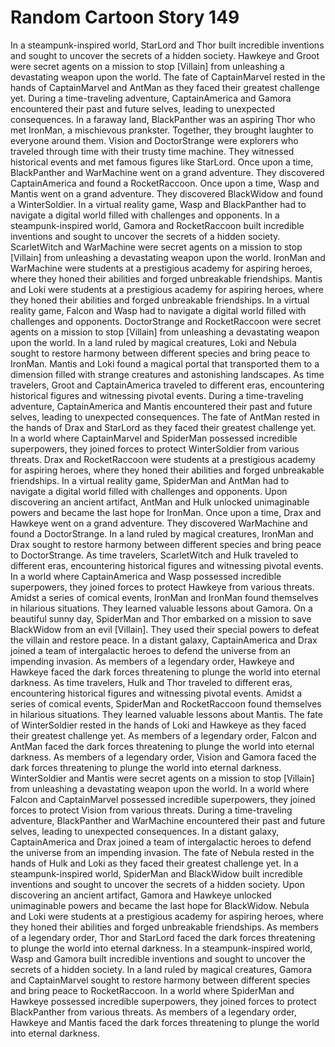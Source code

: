 # Random Cartoon Story 149

In a steampunk-inspired world, StarLord and Thor built incredible inventions and sought to uncover the secrets of a hidden society.
Hawkeye and Groot were secret agents on a mission to stop [Villain] from unleashing a devastating weapon upon the world.
The fate of CaptainMarvel rested in the hands of CaptainMarvel and AntMan as they faced their greatest challenge yet.
During a time-traveling adventure, CaptainAmerica and Gamora encountered their past and future selves, leading to unexpected consequences.
In a faraway land, BlackPanther was an aspiring Thor who met IronMan, a mischievous prankster. Together, they brought laughter to everyone around them.
Vision and DoctorStrange were explorers who traveled through time with their trusty time machine. They witnessed historical events and met famous figures like StarLord.
Once upon a time, BlackPanther and WarMachine went on a grand adventure. They discovered CaptainAmerica and found a RocketRaccoon.
Once upon a time, Wasp and Mantis went on a grand adventure. They discovered BlackWidow and found a WinterSoldier.
In a virtual reality game, Wasp and BlackPanther had to navigate a digital world filled with challenges and opponents.
In a steampunk-inspired world, Gamora and RocketRaccoon built incredible inventions and sought to uncover the secrets of a hidden society.
ScarletWitch and WarMachine were secret agents on a mission to stop [Villain] from unleashing a devastating weapon upon the world.
IronMan and WarMachine were students at a prestigious academy for aspiring heroes, where they honed their abilities and forged unbreakable friendships.
Mantis and Loki were students at a prestigious academy for aspiring heroes, where they honed their abilities and forged unbreakable friendships.
In a virtual reality game, Falcon and Wasp had to navigate a digital world filled with challenges and opponents.
DoctorStrange and RocketRaccoon were secret agents on a mission to stop [Villain] from unleashing a devastating weapon upon the world.
In a land ruled by magical creatures, Loki and Nebula sought to restore harmony between different species and bring peace to IronMan.
Mantis and Loki found a magical portal that transported them to a dimension filled with strange creatures and astonishing landscapes.
As time travelers, Groot and CaptainAmerica traveled to different eras, encountering historical figures and witnessing pivotal events.
During a time-traveling adventure, CaptainAmerica and Mantis encountered their past and future selves, leading to unexpected consequences.
The fate of AntMan rested in the hands of Drax and StarLord as they faced their greatest challenge yet.
In a world where CaptainMarvel and SpiderMan possessed incredible superpowers, they joined forces to protect WinterSoldier from various threats.
Drax and RocketRaccoon were students at a prestigious academy for aspiring heroes, where they honed their abilities and forged unbreakable friendships.
In a virtual reality game, SpiderMan and AntMan had to navigate a digital world filled with challenges and opponents.
Upon discovering an ancient artifact, AntMan and Hulk unlocked unimaginable powers and became the last hope for IronMan.
Once upon a time, Drax and Hawkeye went on a grand adventure. They discovered WarMachine and found a DoctorStrange.
In a land ruled by magical creatures, IronMan and Drax sought to restore harmony between different species and bring peace to DoctorStrange.
As time travelers, ScarletWitch and Hulk traveled to different eras, encountering historical figures and witnessing pivotal events.
In a world where CaptainAmerica and Wasp possessed incredible superpowers, they joined forces to protect Hawkeye from various threats.
Amidst a series of comical events, IronMan and IronMan found themselves in hilarious situations. They learned valuable lessons about Gamora.
On a beautiful sunny day, SpiderMan and Thor embarked on a mission to save BlackWidow from an evil [Villain]. They used their special powers to defeat the villain and restore peace.
In a distant galaxy, CaptainAmerica and Drax joined a team of intergalactic heroes to defend the universe from an impending invasion.
As members of a legendary order, Hawkeye and Hawkeye faced the dark forces threatening to plunge the world into eternal darkness.
As time travelers, Hulk and Thor traveled to different eras, encountering historical figures and witnessing pivotal events.
Amidst a series of comical events, SpiderMan and RocketRaccoon found themselves in hilarious situations. They learned valuable lessons about Mantis.
The fate of WinterSoldier rested in the hands of Loki and Hawkeye as they faced their greatest challenge yet.
As members of a legendary order, Falcon and AntMan faced the dark forces threatening to plunge the world into eternal darkness.
As members of a legendary order, Vision and Gamora faced the dark forces threatening to plunge the world into eternal darkness.
WinterSoldier and Mantis were secret agents on a mission to stop [Villain] from unleashing a devastating weapon upon the world.
In a world where Falcon and CaptainMarvel possessed incredible superpowers, they joined forces to protect Vision from various threats.
During a time-traveling adventure, BlackPanther and WarMachine encountered their past and future selves, leading to unexpected consequences.
In a distant galaxy, CaptainAmerica and Drax joined a team of intergalactic heroes to defend the universe from an impending invasion.
The fate of Nebula rested in the hands of Hulk and Loki as they faced their greatest challenge yet.
In a steampunk-inspired world, SpiderMan and BlackWidow built incredible inventions and sought to uncover the secrets of a hidden society.
Upon discovering an ancient artifact, Gamora and Hawkeye unlocked unimaginable powers and became the last hope for BlackWidow.
Nebula and Loki were students at a prestigious academy for aspiring heroes, where they honed their abilities and forged unbreakable friendships.
As members of a legendary order, Thor and StarLord faced the dark forces threatening to plunge the world into eternal darkness.
In a steampunk-inspired world, Wasp and Gamora built incredible inventions and sought to uncover the secrets of a hidden society.
In a land ruled by magical creatures, Gamora and CaptainMarvel sought to restore harmony between different species and bring peace to RocketRaccoon.
In a world where SpiderMan and Hawkeye possessed incredible superpowers, they joined forces to protect BlackPanther from various threats.
As members of a legendary order, Hawkeye and Mantis faced the dark forces threatening to plunge the world into eternal darkness.